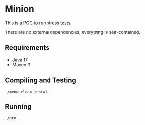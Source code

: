 # Minion

This is a POC to run stress tests.

There are no external dependencies, everything is self-contained.


## Requirements
- Java 17
- Maven 3

## Compiling and Testing

```
./mvnw clean install
```

## Running
```
./gru
```
